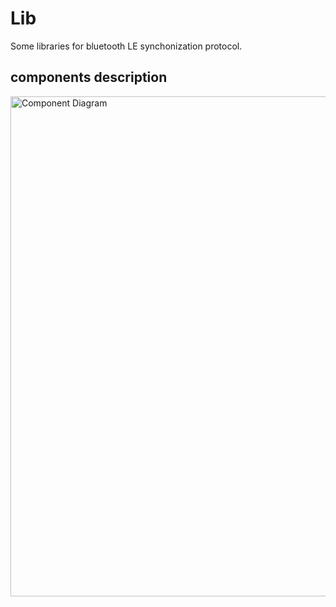 # Lib
Some libraries for bluetooth LE synchonization protocol. 

## components description

<img src="https://github.com/Daparrag/Lib/blob/service_handler_branch/screenshots/Components_Structures.PNG" alt="Component Diagram" width="800px" />
